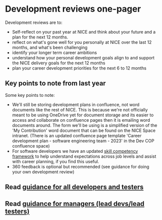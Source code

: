 
# Development reviews one-pager

Development reviews are to:
 
* Self-reflect on your past year at NICE and think about your future and a plan for the next 12 months.
* reflect on what's gone well for you personally at NICE over the last 12 months, and what's been challenging 
* identify your longer term career ambitions
* understand how your personal development goals align to and support the NICE delivery goals for the next 12 months
* plan your career development priorities for the next 6 to 12 months 

## Key points to note from last year
Some key points to note: 
 
* We'll still be storing development plans in confluence, not word documents like the rest of NICE.  This is because we're not officially meant to be using OneDrive yet for document storage and its easier to access and collaborate on confluence pages then it is emailing word documents around.  The form we'll be using is a simplified version of the 'My Contribution' word document that can be found on the NICE Space intranet. (There is an updated confluence page template 'Career development plan - software engineering team - 2023' in the Dev COP confluence space)
* For software developers we have an updated [skill competency framework](https://niceuk-my.sharepoint.com/:x:/g/personal/james_kirk_nice_org_uk/ETtFM-cqCH9Krsm_aGe8NQkB6Mttmb3cpYYqIFVTYVjOhg?e=K7HMRZ) to help understand expectations across job levels and assist with career planning, if you find this useful.
* 360 feedback is optional but recommended (see guidance for doing your own development review)

## Read [guidance for all developers and testers](guidance-for-developers.md)

## Read [guidance for managers (lead devs/lead testers)](guidance-for-managers.md)
  
